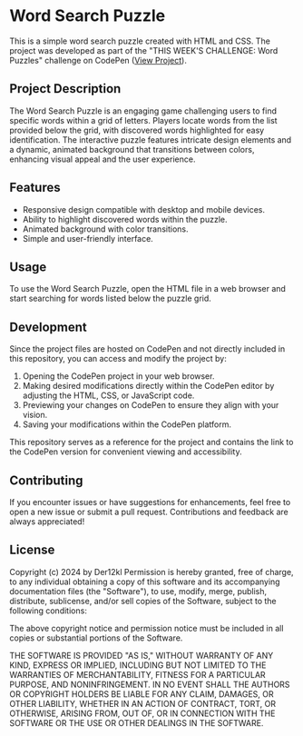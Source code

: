 # Word Search Puzzle

This is a simple word search puzzle created with HTML and CSS. The project was developed as part of the "THIS WEEK'S CHALLENGE: Word Puzzles" challenge on CodePen ([View Project](link_to_your_project)).

## Project Description

The Word Search Puzzle is an engaging game challenging users to find specific words within a grid of letters. Players locate words from the list provided below the grid, with discovered words highlighted for easy identification. The interactive puzzle features intricate design elements and a dynamic, animated background that transitions between colors, enhancing visual appeal and the user experience.

## Features

- Responsive design compatible with desktop and mobile devices.
- Ability to highlight discovered words within the puzzle.
- Animated background with color transitions.
- Simple and user-friendly interface.

## Usage

To use the Word Search Puzzle, open the HTML file in a web browser and start searching for words listed below the puzzle grid.

## Development

Since the project files are hosted on CodePen and not directly included in this repository, you can access and modify the project by:

1. Opening the CodePen project in your web browser.
2. Making desired modifications directly within the CodePen editor by adjusting the HTML, CSS, or JavaScript code.
3. Previewing your changes on CodePen to ensure they align with your vision.
4. Saving your modifications within the CodePen platform.

This repository serves as a reference for the project and contains the link to the CodePen version for convenient viewing and accessibility.

## Contributing

If you encounter issues or have suggestions for enhancements, feel free to open a new issue or submit a pull request. Contributions and feedback are always appreciated!

## License

Copyright (c) 2024 by Der12kl 
Permission is hereby granted, free of charge, to any individual obtaining a copy of this software and its accompanying documentation files (the "Software"), to use, modify, merge, publish, distribute, sublicense, and/or sell copies of the Software, subject to the following conditions:



The above copyright notice and permission notice must be included in all copies or substantial portions of the Software.


THE SOFTWARE IS PROVIDED "AS IS," WITHOUT WARRANTY OF ANY KIND, EXPRESS OR IMPLIED, INCLUDING BUT NOT LIMITED TO THE WARRANTIES OF MERCHANTABILITY, FITNESS FOR A PARTICULAR PURPOSE, AND NONINFRINGEMENT. IN NO EVENT SHALL THE AUTHORS OR COPYRIGHT HOLDERS BE LIABLE FOR ANY CLAIM, DAMAGES, OR OTHER LIABILITY, WHETHER IN AN ACTION OF CONTRACT, TORT, OR OTHERWISE, ARISING FROM, OUT OF, OR IN CONNECTION WITH THE SOFTWARE OR THE USE OR OTHER DEALINGS IN THE SOFTWARE.